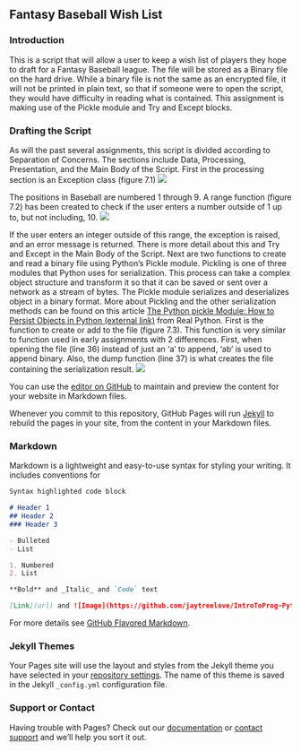 ## Fantasy Baseball Wish List

### Introduction
This is a script that will allow a user to keep a wish list of players they hope to draft for a Fantasy Baseball league.  The file will be stored as a Binary file on the hard drive.  While a binary file is not the same as an encrypted file, it will not be printed in plain text, so that if someone were to open the script, they would have difficulty in reading what is contained.
This assignment is making use of the Pickle module and Try and Except blocks.

### Drafting the Script
As will the past several assignments, this script is divided according to Separation of Concerns.  The sections include Data, Processing, Presentation, and the Main Body of the Script.  First in the processing section is an Exception class (figure 7.1) ![](https://github.com/jaytreelove/IntroToProg-Python-Mod07/blob/master/figures/figure71.png)

The positions in Baseball are numbered 1 through 9.  A range function (figure 7.2) has been created to check if the user enters a number outside of 1 up to, but not including, 10.
![](https://github.com/jaytreelove/IntroToProg-Python-Mod07/blob/master/figures/figure72.png)

If the user enters an integer outside of this range, the exception is raised, and an error message is returned.  There is more detail about this and Try and Except in the Main Body of the Script.
Next are two functions to create and read a binary file using Python’s Pickle module.  Pickling is one of three modules that Python uses for serialization.  This process can take a complex object structure and transform it so that it can be saved or sent over a network as a stream of bytes.  The Pickle module serializes and deserializes object in a binary format.  More about Pickling and the other serialization methods can be found on this article [The Python pickle Module: How to Persist Objects in Python (external link)](https://realpython.com/python-pickle-module/) from Real Python.
First is the function to create or add to the file (figure 7.3).   This function is very similar to function used in early assignments with 2 differences.  First, when opening the file (line 36) instead of just an ‘a’ to append, ‘ab’ is used to append binary.  Also, the dump function (line 37) is what creates the file containing the serialization result.
![](https://github.com/jaytreelove/IntroToProg-Python-Mod07/blob/master/figures/figure73.png)


You can use the [editor on GitHub](https://github.com/jaytreelove/IntroToProg-Python-Mod07/edit/master/README.md) to maintain and preview the content for your website in Markdown files.

Whenever you commit to this repository, GitHub Pages will run [Jekyll](https://jekyllrb.com/) to rebuild the pages in your site, from the content in your Markdown files.

### Markdown

Markdown is a lightweight and easy-to-use syntax for styling your writing. It includes conventions for

```markdown
Syntax highlighted code block

# Header 1
## Header 2
### Header 3

- Bulleted
- List

1. Numbered
2. List

**Bold** and _Italic_ and `Code` text

[Link](url) and ![Image](https://github.com/jaytreelove/IntroToProg-Python-Mod07/blob/master/figures/figure71.png)
```

For more details see [GitHub Flavored Markdown](https://guides.github.com/features/mastering-markdown/).

### Jekyll Themes

Your Pages site will use the layout and styles from the Jekyll theme you have selected in your [repository settings](https://github.com/jaytreelove/IntroToProg-Python-Mod07/settings). The name of this theme is saved in the Jekyll `_config.yml` configuration file.

### Support or Contact

Having trouble with Pages? Check out our [documentation](https://help.github.com/categories/github-pages-basics/) or [contact support](https://github.com/contact) and we’ll help you sort it out.
